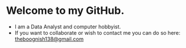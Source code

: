 # Welcome to my GitHub.
- I am a Data Analyst and computer hobbyist.
- If you want to collaborate or wish to contact me you can do so here: theboognish138@gmail.com
